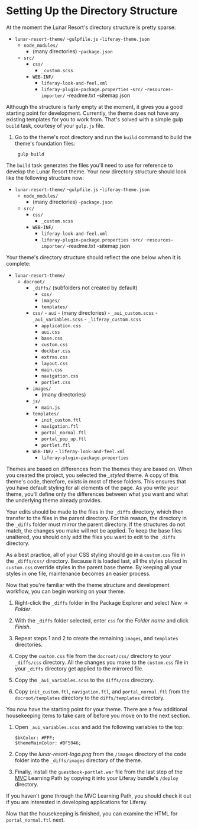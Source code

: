# Setting Up the Directory Structure

At the moment the Lunar Resort's directory structure is pretty sparse:

- `lunar-resort-theme/`
    -`gulpfile.js`
    -`liferay-theme.json`
    - `node_modules/`
        - (many directories)
    -`package.json`
    - `src/`
        - `css/`
            - `_custom.scss`
        - `WEB-INF/`
            - `liferay-look-and-feel.xml`
            - `liferay-plugin-package.properties`
            -`src/`
               -`resources-importer/`
                   -readme.txt
                   -sitemap.json

Although the structure is fairly empty at the moment, it gives you a good
starting point for development. Currently, the theme does not have any existing
templates for you to work from. That's solved with a simple gulp `build` task, 
courtesy of your `gulp.js` file. 
                   
1. Go to the theme's root directory and run the `build` command to build the
   theme's foundation files:

        gulp build

The `build` task generates the files you'll need to use for reference to develop
the Lunar Resort theme. Your new directory structure should look like the
following structure now: 

- `lunar-resort-theme/`
    -`gulpfile.js`
    -`liferay-theme.json`
    - `node_modules/`
        - (many directories)
        -`package.json`
    - `src/`
        - `css/`
            - `_custom.scss`
        - `WEB-INF/`
            - `liferay-look-and-feel.xml`
            - `liferay-plugin-package.properties`
            -`src/`
               -`resources-importer/`
                   -readme.txt
                   -sitemap.json

Your theme's directory structure should reflect the one below when it is 
complete:

- `lunar-resort-theme/`
    - `docroot/`
        - `_diffs/` (subfolders not created by default)
            - `css/`
            - `images/`
            - `templates/`
        - `css/`
                - `aui`
                        - (many directories)
                - `_aui_custom.scss`
                - `_aui_variables.scss`
                - `_liferay_custom.scss`
            - `application.css`
            - `aui.css`
            - `base.css`
            - `custom.css`
            - `dockbar.css`
            - `extras.css`
            - `layout.css`
            - `main.css`
            - `navigation.css`
            - `portlet.css`
        - `images/`
            -   (many directories)
        - `js/`
            - `main.js`
        - `templates/`
            - `init_custom.ftl`
            - `navigation.ftl`
            - `portal_normal.ftl`
            - `portal_pop_up.ftl`
            - `portlet.ftl`
        - `WEB-INF/`
                - `liferay-look-and-feel.xml`
            - `liferay-plugin-package.properties`

Themes are based on differences from the themes they are based on. When you
created the project, you selected the *_styled* theme. A copy of this theme's
code, therefore, exists in most of these folders. This ensures that you have
default styling for all elements of the page. As you write your theme, you'll
define only the differences between what you want and what the underlying theme
already provides. 

Your edits should be made to the files in the `_diffs` directory, which then 
transfer to the files in the parent directory. For this reason, the directory in 
the `_diffs` folder must mirror the parent directory. If the structures do not 
match, the changes you make will not be applied. To keep the base files
unaltered, you should only add the files you want to edit to the `_diffs`
directory.

As a best practice, all of your CSS styling should go in a `custom.css` file 
in the `_diffs/css/` directory. Because it is loaded last, all the styles placed 
in `custom.css` override styles in the parent base theme. By keeping all your 
styles in one file, maintenance becomes an easier process.

Now that you're familiar with the theme structure and development workflow, you 
can begin working on your theme.

1.  Right-click the `_diffs` folder in the Package Explorer and select
    *New* &rarr; *Folder*.

2.  With the `_diffs` folder selected, enter `css` for the *Folder name* and
    click *Finish*.

3.  Repeat steps 1 and 2 to create the remaining `images`, and `templates` 
    directories.

4.  Copy the `custom.css` file from the `docroot/css/` directory to your 
    `_diffs/css` directory. All the changes you make to the `custom.css` file in
    your `_diffs` directory get applied to the mirrored file.

5.  Copy the `_aui_variables.scss` to the `diffs/css` 
    directory. 

6.  Copy `init_custom.ftl`, `navigation.ftl`, and `portal_normal.ftl` from the
    `docroot/templates` directory to the `diffs/templates` directory.

You now have the starting point for your theme. There are a few additional
housekeeping items to take care of before you move on to the next section.

1.  Open `_aui_variables.scss` and add the following variables to the top:

        $bkColor: #FFF;
        $themeMainColor: #DF5946;

2.  Copy the *lunar-resort-logo.png* from the `/images` directory of the code
    folder into the `_diffs/images` directory of the theme.
 
3.  Finally, install the `guestbook-portlet.war` file from the last step of the
    [MVC](https://dev.liferay.com/develop/learning-paths/mvc) Learning Path by
    copying it into your Liferay bundle's `/deploy` directory.
 
If you haven't gone through the MVC Learning Path, you should check it out if
you are interested in developing applications for Liferay.

Now that the housekeeping is finished, you can examine the HTML for
`portal_normal.ftl` next.

